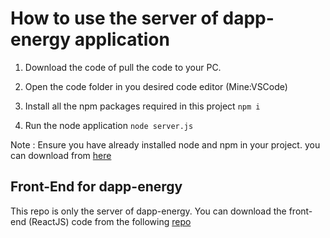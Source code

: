 # How to use the server of dapp-energy application

1) Download the code of pull the code to your PC.

2) Open the code folder in you desired code editor (Mine:VSCode)

3) Install all the npm packages required in this project
`npm i`

4) Run the node application
`node server.js`

Note : Ensure you have already installed node and npm in your project. you can download from [here](https://nodejs.org/en/download/)

## Front-End for dapp-energy
This repo is only the server of dapp-energy. You can download the front-end (ReactJS) code from the following [repo](https://github.com/HARSH-KUMAR10/dapp-energy-client)